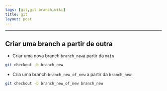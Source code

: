 ```yaml
---
tags: [git,git branch,wiki]
title: git
layout: post
---
```


---
## Criar uma branch a partir de outra

- Criar uma nova branch `branch_new`a partir da `main` 

```bash
git checkout -b branch_new
```

- Cria uma branch `branch_new_of_new` a partir da `branch_new`:

```bash
git checkout -b branch_new_of_new branch_new
```
